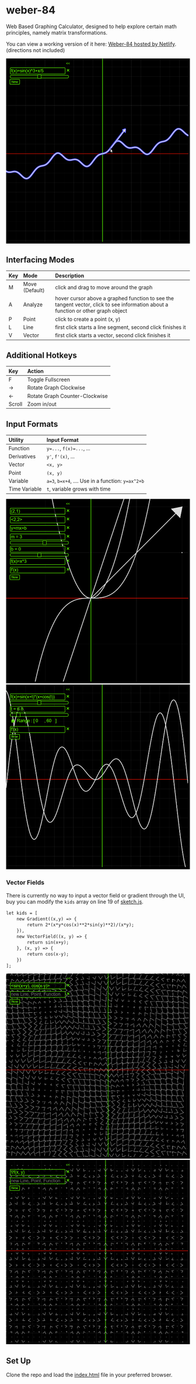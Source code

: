 # weber-84
Web Based Graphing Calculator, designed to help explore certain math principles, namely matrix transformations.

You can view a working version of it here: [Weber-84 hosted by Netlify](https://elaborate-pegasus-3533db.netlify.app/). (directions not included)

![Plot of f(x)=sin(x)^3+x/5, with a tangent line](Screenshots/Analyze.png)

## Interfacing Modes
| Key | Mode | Description |
| :-- | :--- | :---------- |
| M | Move (Default) | click and drag to move around the graph |
| A | Analyze | hover cursor above a graphed function to see the tangent vector, click to see information about a function or other graph object |
| P | Point | click to create a point (x, y) |
| L | Line | first click starts a line segment, second click finishes it |
| V | Vector | first click starts a vector, second click finishes it |

## Additional Hotkeys
| Key | Action |
| :-- | :----- |
| F | Toggle Fullscreen |
| → | Rotate Graph Clockwise |
| ← | Rotate Graph Counter-Clockwise |
| Scroll | Zoom in/out |

## Input Formats
| Utility | Input Format |
| :----------- | :---------- |
| Function | ```y=...```, ```f(x)=...```, ... |
| Derivatives | ```y'```, ```f'(x)```, ... |
| Vector | ```<x, y>``` |
| Point | ```(x, y)``` |
| Variable | ```a=3```, ```b=x+4```, .... Use in a function: ```y=ax^2+b``` |
| Time Variable | ```t```, variable grows with time |

![Graph with point, vector, functions, variables, and derivative](Screenshots/Input_Formats.png)
![Graph plotting sin(x+t)*(x+cos(t)) and its derivative](Screenshots/Time_Variable.png)

### Vector Fields
There is currently no way to input a vector field or gradient through the UI, buy you can modify the ```kids``` array on line 19 of [sketch.js](sketch.js).
```
let kids = [
    new Gradient((x,y) => {
        return 2*(x*y*cos(x)**2*sin(y)**2)/(x*y);
    }),
    new VectorField((x, y) => {
        return sin(x+y);
    }, (x, y) => {
        return cos(x-y);
    })
];
```
![Vector Field](Screenshots/Vector_Field.png)
![Gradient](Screenshots/Gradient.png)


## Set Up

Clone the repo and load the [index.html](index.html) file in your preferred browser.
